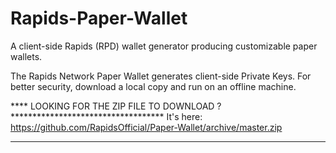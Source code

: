 # Rapids-Paper-Wallet



A client-side Rapids (RPD) wallet generator producing customizable paper wallets.

The Rapids Network Paper Wallet generates client-side Private Keys. For better security, download a local copy and run on an offline machine.


**** LOOKING FOR THE ZIP FILE TO DOWNLOAD ? ***********************************
It's here: https://github.com/RapidsOfficial/Paper-Wallet/archive/master.zip
*******************************************************************************



